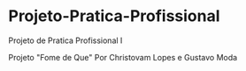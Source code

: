 # Projeto-Pratica-Profissional
Projeto de Pratica Profissional I

Projeto "Fome de Que"
Por
Christovam Lopes e
Gustavo Moda
